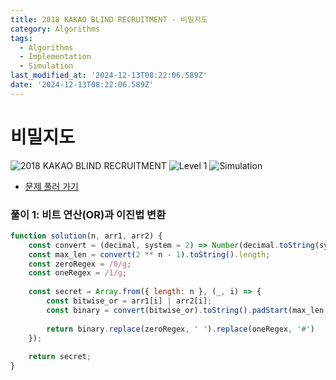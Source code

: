 ```yaml
---
title: 2018 KAKAO BLIND RECRUITMENT - 비밀지도
category: Algorithms
tags:
  - Algorithms
  - Implementation
  - Simulation
last_modified_at: '2024-12-13T08:22:06.589Z'
date: '2024-12-13T08:22:06.589Z'
---
```


# 비밀지도

<img src="https://img.shields.io/badge/-2018 KAKAO BLIND RECRUITMENT-gold" alt="2018 KAKAO BLIND RECRUITMENT"/> <img src="https://img.shields.io/badge/-Level 1-blue" alt="Level 1"/> <img src="https://img.shields.io/badge/-Simulation-darkcyandarkcyan" alt="Simulation"/> 

- [문제 풀러 가기](https://school.programmers.co.kr/learn/courses/30/lessons/17681)

### 풀이 1: 비트 연산(OR)과 이진법 변환

```js
function solution(n, arr1, arr2) {
    const convert = (decimal, system = 2) => Number(decimal.toString(system));
    const max_len = convert(2 ** n - 1).toString().length;
    const zeroRegex = /0/g;
    const oneRegex = /1/g;
    
    const secret = Array.from({ length: n }, (_, i) => {
        const bitwise_or = arr1[i] | arr2[i];
        const binary = convert(bitwise_or).toString().padStart(max_len, 0);
        
        return binary.replace(zeroRegex, ' ').replace(oneRegex, '#')  
    });
    
    return secret;
}
```
